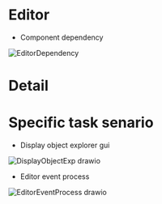 # Editor
  - Component dependency

![EditorDependency](https://github.com/nupnup-hub/JinEngine/assets/59456231/7a0dd5ec-59f0-41ce-ad82-c5c50bd6d7cf)

# Detail

# Specific task senario
 - Display object explorer gui

![DisplayObjectExp drawio](https://github.com/nupnup-hub/JinEngine/assets/59456231/d315d800-f3a1-40a1-b479-a2c42cf7b62d)

 - Editor event process

![EditorEventProcess drawio](https://github.com/nupnup-hub/JinEngine/assets/59456231/adec797b-4860-4651-b30b-4ac77bc97f4b)

   
   
